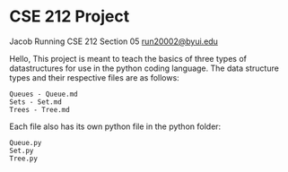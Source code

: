 # CSE 212 Project
Jacob Running
CSE 212 Section 05
run20002@byui.edu



Hello,
This project is meant to teach the basics of three types of datastructures for use in the python coding language.
The data structure types and their respective files are as follows:

    Queues - Queue.md
    Sets - Set.md
    Trees - Tree.md

Each file also has its own python file in the python folder:

    Queue.py
    Set.py
    Tree.py

